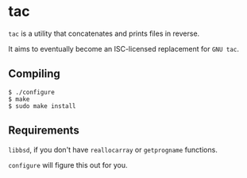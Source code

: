 tac
===
`tac` is a utility that concatenates and prints files in reverse.

It aims to eventually become an ISC-licensed replacement for `GNU tac`.

Compiling
---------
```
$ ./configure
$ make
$ sudo make install
```

Requirements
------------
`libbsd`, if you don't have `reallocarray` or `getprogname` functions.

`configure` will figure this out for you.
